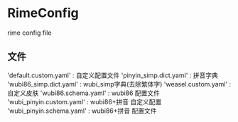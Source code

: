 # RimeConfig
rime config file 
 
## 文件 
 
'default.custom.yaml' : 自定义配置文件
'pinyin_simp.dict.yaml' : 拼音字典
'wubi86_simp.dict.yaml' : wubi_simp字典(去除繁体字)
'weasel.custom.yaml' : 自定义皮肤
'wubi86.schema.yaml' : wubi86 配置文件
'wubi_pinyin.custom.yaml' : wubi86+拼音 自定义配置
'wubi_pinyin.schema.yaml' : wubi86+拼音 配置文件
